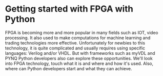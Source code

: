 # Getting started with FPGA with Python

FPGA is becoming more and more popular in many fields such as IOT, video processing. It also used to make computations for machine learning and trading technologies more effective. 
Unfortunately for newbies to this technology, it is quite complicated and usually requires using specific languages: Verilog and/or VHDL. But with frameworks such as myVDL and PYNQ Python developers also can explore these opportunities. 
We'll look into FPGA technology, touch what it is and where and how it's used. Also, where can Python developers start and what they can achieve.
